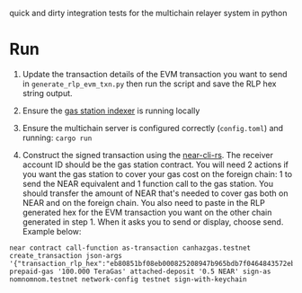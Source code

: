 quick and dirty integration tests for the multichain relayer system in python


# Run
1. Update the transaction details of the EVM transaction you want to send in `generate_rlp_evm_txn.py` then run the script and save the RLP hex string output.
   
2. Ensure the [gas station indexer](https://github.com/near/gas-station-event-indexer/tree/main) is running locally
3. Ensure the multichain server is configured correctly (`config.toml`) and running: `cargo run`

4. Construct the signed transaction using the [near-cli-rs](https://github.com/near/near-cli-rs).
   The receiver account ID should be the gas station contract.
   You will need 2 actions if you want the gas station to cover your gas cost on the foreign chain:
   1 to send the NEAR equivalent and 1 function call to the gas station.
   You should transfer the amount of NEAR that's needed to cover gas both on NEAR and on the foreign chain.
   You also need to paste in the RLP generated hex for the EVM transaction you want on the other chain generated in step 1.
   When it asks you to send or display, choose send.
   Example below:
```shell
near contract call-function as-transaction canhazgas.testnet create_transaction json-args '{"transaction_rlp_hex":"eb80851bf08eb000825208947b965bdb7f0464843572eb2b8c17bdf27b720b14872386f26fc1000080808080","use_paymaster":true}' prepaid-gas '100.000 TeraGas' attached-deposit '0.5 NEAR' sign-as nomnomnom.testnet network-config testnet sign-with-keychain
```